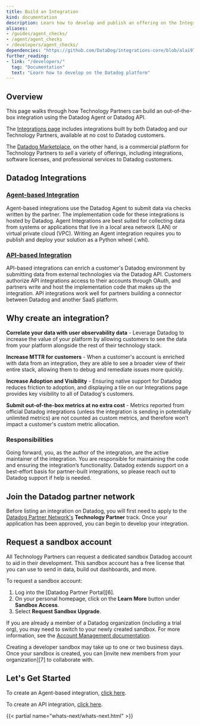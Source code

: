 ```yaml
---
title: Build an Integration
kind: documentation
description: Learn how to develop and publish an offering on the Integrations page.
aliases:
- /guides/agent_checks/
- /agent/agent_checks
- /developers/agent_checks/
dependencies: "https://github.com/DataDog/integrations-core/blob/alai97/add-marketplace-documentation/docs/dev/README.md"
further_reading:
- link: "/developers/"
  tag: "Documentation"
  text: "Learn how to develop on the Datadog platform"
---
```


## Overview

This page walks through how Technology Partners can build an out-of-the-box integration using the Datadog Agent or Datadog API. 

The [Integrations page][3] includes integrations built by both Datadog and our Technology Partners, available at no cost to Datadog customers. 

The [Datadog Marketplace][4], on the other hand, is a commercial platform for Technology Partners to _sell_ a variety of offerings, including integrations, software licenses, and professional services to Datadog customers.

## Datadog Integrations

### [Agent-based Integration][2]
Agent-based integrations use the Datadog Agent to submit data via checks written by the partner. The implementation code for these integrations is hosted by Datadog. Agent Integrations are best suited for collecting data from systems or applications that live in a local area network (LAN) or virtual private cloud (VPC). Writing an Agent integration requires you to publish and deploy your solution as a Python wheel (.whl).

### [API-based Integration][1]
API-based integrations can enrich a customer's Datadog environment by submitting data from external technologies via the Datadog API. Customers authorize API integrations access to their accounts through OAuth, and partners write and host the implementation code that makes up the integration. API integrations work well for partners building a connector between Datadog and another SaaS platform.

## Why create an integration?

**Correlate your data with user observability data** - Leverage Datadog to increase the value of your platform by  allowing customers to see the data from your platform alongside the rest of their technology stack.

**Increase MTTR for customers** - When a customer's account is enriched with data from an integration, they are able to see a broader view of their entire stack, allowing them to debug and remediate issues more quickly. 

**Increase Adoption and Visibility** - Ensuring native support for Datadog reduces friction to adoption, and displaying a tile on our Integrations page provides key visibility to all of Datadog's customers.

**Submit out-of-the-box metrics at no extra cost** - Metrics reported from official Datadog integrations (unless the integration is sending in potentially unlimited metrics) are not counted as custom metrics, and therefore won't impact a customer's custom metric allocation.

### Responsibilities
Going forward, you, as the author of the integration, are the active maintainer of the integration. You are responsible for maintaining the code and ensuring the integration’s functionality. Datadog extends support on a best-effort basis for partner-built integrations, so please reach out to Datadog support if help is needed.

## Join the Datadog partner network

Before listing an integration on Datadog, you will first need to apply to the [Datadog Partner Network's][3] **Technology Partner** track. Once your application has been approved, you can begin to develop your integration.

## Request a sandbox account

All Technology Partners can request a dedicated sandbox Datadog account to aid in their development. This sandbox account has a free license that you can use to send in data, build out dashboards, and more. 

To request a sandbox account:

1. Log into the [Datadog Partner Portal][6].
2. On your personal homepage, click on the **Learn More** button under **Sandbox Access**.
3. Select **Request Sandbox Upgrade**.

<div class="alert alert-info">If you are already a member of a Datadog organization (including a trial org), you may need to switch to your newly created sandbox. For more information, see the <a href="https://docs.datadoghq.com/account_management/org_switching/">Account Management documentation</a>.</div>

Creating a developer sandbox may take up to one or two business days. Once your sandbox is created, you can [invite new members from your organization][7] to collaborate with.

## Let's Get Started 
To create an Agent-based integration, [click here][2].

To create an API integration, [click here][1].

{{< partial name="whats-next/whats-next.html" >}}

[1]: https://docs.datadoghq.com/developers/integrations/api_integration/
[2]: https://docs.datadoghq.com/developers/integrations/agent_integration/
[3]: https://docs.datadoghq.com/integrations/
[4]: https://docs.datadoghq.com/developers/integrations/marketplace_offering/
